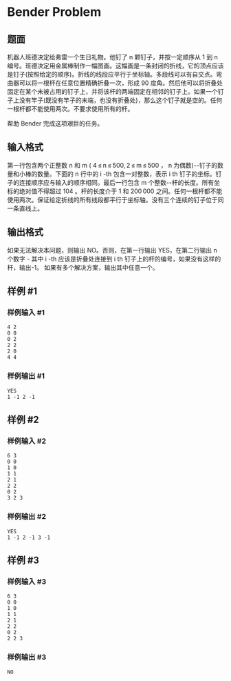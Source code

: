 # Bender Problem

## 题面

机器人班德决定给弗雷一个生日礼物。他钉了 n 颗钉子，并按一定顺序从 1 到 n 编号。班德决定用金属棒制作一幅图画。这幅画是一条封闭的折线，它的顶点应该是钉子(按照给定的顺序)。折线的线段应平行于坐标轴。多段线可以有自交点。弯曲器可以将一根杆在任意位置精确折叠一次，形成 90 度角。然后他可以将折叠处固定在某个未被占用的钉子上，并将该杆的两端固定在相邻的钉子上。如果一个钉子上没有竿子(既没有竿子的末端，也没有折叠处)，那么这个钉子就是空的。任何一根杆都不能使用两次。不要求使用所有的杆。

帮助 Bender 完成这项艰巨的任务。


## 输入格式

第一行包含两个正整数 n 和 m ( 4 ≤ n ≤ 500, 2 ≤ m ≤ 500 ， n 为偶数)--钉子的数量和小棒的数量。下面的 n 行中的 i -th 包含一对整数，表示 i th 钉子的坐标。钉子的连接顺序应与输入的顺序相同。最后一行包含 m 个整数--杆的长度。所有坐标的绝对值不得超过 104 。杆的长度介于 1 和 200 000 之间。任何一根杆都不能使用两次。保证给定折线的所有线段都平行于坐标轴。没有三个连续的钉子位于同一条直线上。

## 输出格式
如果无法解决本问题，则输出 NO。否则，在第一行输出 YES，在第二行输出 n 个数字 - 其中 i -th 应该是折叠处连接到 i th 钉子上的杆的编号，如果没有这样的杆，输出-1。
如果有多个解决方案，输出其中任意一个。
## 样例 #1

### 样例输入 #1

```
4 2
0 0
0 2
2 2
2 0
4 4
```

### 样例输出 #1

```
YES
1 -1 2 -1
```

## 样例 #2

### 样例输入 #2

```
6 3
0 0
1 0
1 1
2 1
2 2
0 2
3 2 3
```

### 样例输出 #2

```
YES
1 -1 2 -1 3 -1
```

## 样例 #3

### 样例输入 #3

```
6 3
0 0
1 0
1 1
2 1
2 2
0 2
2 2 3
```

### 样例输出 #3

```
NO
```